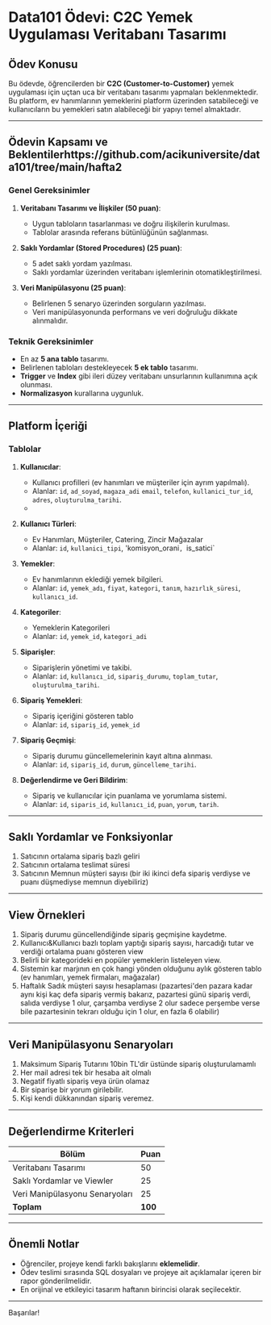 # Data101 Ödevi: C2C Yemek Uygulaması Veritabanı Tasarımı

## Ödev Konusu
Bu ödevde, öğrencilerden bir **C2C (Customer-to-Customer)** yemek uygulaması için uçtan uca bir veritabanı tasarımı yapmaları beklenmektedir. Bu platform, ev hanımlarının yemeklerini platform üzerinden satabileceği ve kullanıcıların bu yemekleri satın alabileceği bir yapıyı temel almaktadır.

---

## Ödevin Kapsamı ve Beklentilerhttps://github.com/acikuniversite/data101/tree/main/hafta2
### Genel Gereksinimler
1. **Veritabanı Tasarımı ve İlişkiler (50 puan)**:
   - Uygun tabloların tasarlanması ve doğru ilişkilerin kurulması.
   - Tablolar arasında referans bütünlüğünün sağlanması.

2. **Saklı Yordamlar (Stored Procedures) (25 puan)**:
   - 5 adet saklı yordam yazılması.
   - Saklı yordamlar üzerinden veritabanı işlemlerinin otomatikleştirilmesi.

3. **Veri Manipülasyonu (25 puan)**:
   - Belirlenen 5 senaryo üzerinden sorguların yazılması.
   - Veri manipülasyonunda performans ve veri doğruluğu dikkate alınmalıdır.

### Teknik Gereksinimler
- En az **5 ana tablo** tasarımı.
- Belirlenen tabloları destekleyecek **5 ek tablo** tasarımı.
- **Trigger** ve **Index** gibi ileri düzey veritabanı unsurlarının kullanımına açık olunması.
- **Normalizasyon** kurallarına uygunluk.

---

## Platform İçeriği
### Tablolar
1. **Kullanıcılar**:
   - Kullanıcı profilleri (ev hanımları ve müşteriler için ayrım yapılmalı).
   - Alanlar: `id`, `ad_soyad`, `magaza_adi` `email`, `telefon`, `kullanici_tur_id`, `adres`, `oluşturulma_tarihi`.
   - 
2. **Kullanıcı Türleri**:
   - Ev Hanımları, Müşteriler, Catering, Zincir Mağazalar
   - Alanlar: `id`, `kullanici_tipi`, 'komisyon_orani`, `is_satici`

3. **Yemekler**:
   - Ev hanımlarının eklediği yemek bilgileri.
   - Alanlar: `id`, `yemek_adı`, `fiyat`, `kategori`, `tanım`, `hazırlık_süresi`, `kullanıcı_id`.

4. **Kategoriler**:
   - Yemeklerin Kategorileri
   - Alanlar: `id`, `yemek_id`, `kategori_adi`

5. **Siparişler**:
   - Siparişlerin yönetimi ve takibi.
   - Alanlar: `id`, `kullanıcı_id`, `sipariş_durumu`, `toplam_tutar`, `oluşturulma_tarihi`.

6. **Sipariş Yemekleri**:
   - Sipariş içeriğini gösteren tablo
   - Alanlar: `id`, `sipariş_id`, `yemek_id`

7. **Sipariş Geçmişi**:
   - Sipariş durumu güncellemelerinin kayıt altına alınması.
   - Alanlar: `id`, `sipariş_id`, `durum`, `güncelleme_tarihi`.

8. **Değerlendirme ve Geri Bildirim**:
   - Sipariş ve kullanıcılar için puanlama ve yorumlama sistemi.
   - Alanlar: `id`, `siparis_id`, `kullanıcı_id`, `puan`, `yorum`, `tarih`.

---

## Saklı Yordamlar ve Fonksiyonlar
1. Satıcının ortalama sipariş bazlı geliri
2. Satıcının ortalama teslimat süresi
3. Satıcının Memnun müşteri sayısı (bir iki ikinci defa sipariş verdiyse ve puanı düşmediyse memnun diyebiliriz)

---

## View Örnekleri
1. Sipariş durumu güncellendiğinde sipariş geçmişine kaydetme.
2. Kullanıcı&Kullanıcı bazlı toplam yaptığı sipariş sayısı, harcadığı tutar ve verdiği ortalama puanı gösteren view
3. Belirli bir kategorideki en popüler yemeklerin listeleyen view.
4. Sistemin kar marjının en çok hangi yönden olduğunu aylık gösteren tablo (ev hanımları, yemek firmaları, mağazalar)
5. Haftalık Sadık müşteri sayısı hesaplaması (pazartesi'den pazara kadar aynı kişi kaç defa sipariş vermiş bakarız, pazartesi günü sipariş verdi, salıda verdiyse 1 olur, çarşamba verdiyse 2 olur sadece perşembe verse bile pazartesinin tekrarı olduğu için 1 olur, en fazla 6 olabilir)

---

## Veri Manipülasyonu Senaryoları
1. Maksimum Sipariş Tutarını 10bin TL'dir üstünde sipariş oluşturulamamlı
2. Her mail adresi tek bir hesaba ait olmalı
3. Negatif fiyatlı sipariş veya ürün olamaz
4. Bir siparişe bir yorum girilebilir.
5. Kişi kendi dükkanından sipariş veremez.

---

## Değerlendirme Kriterleri
| **Bölüm**                   | **Puan** |
|-----------------------------|----------|
| Veritabanı Tasarımı         | 50       |
| Saklı Yordamlar ve Viewler            | 25       |
| Veri Manipülasyonu Senaryoları | 25       |
| **Toplam**                  | **100**  |

---

## Önemli Notlar
- Öğrenciler, projeye kendi farklı bakışlarını **eklemelidir**.
- Ödev teslimi sırasında SQL dosyaları ve projeye ait açıklamalar içeren bir rapor gönderilmelidir.
- En orijinal ve etkileyici tasarım haftanın birincisi olarak seçilecektir.

---
Başarılar!
